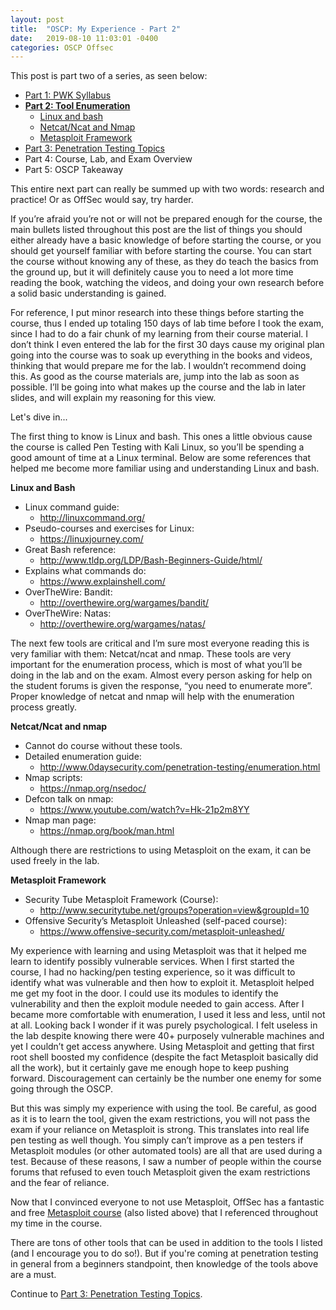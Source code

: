 ```yaml
---
layout: post
title:  "OSCP: My Experience - Part 2"
date:   2019-08-10 11:03:01 -0400
categories: OSCP Offsec
---
```


This post is part two of a series, as seen below:

* [Part 1: PWK Syllabus](https://thegetch.github.io/oscp/offsec/2019/08/09/OSCPJourney/)
* **[Part 2: Tool Enumeration](https://thegetch.github.io/oscp/offsec/2019/08/10/OSCPJourneyPart2/)**
  * [Linux and bash](https://thegetch.github.io/oscp/offsec/2019/08/10/OSCPJourneyPart2#linux_bash)
  * [Netcat/Ncat and Nmap](https://thegetch.github.io/oscp/offsec/2019/08/10/OSCPJourneyPart2#nc_nmap)
  * [Metasploit Framework](https://thegetch.github.io/oscp/offsec/2019/08/10/OSCPJourneyPart2#metasploit)
* [Part 3: Penetration Testing Topics](https://thegetch.github.io/oscp/offsec/2019/08/12/OSCPJourneyPart3/)
* Part 4: Course, Lab, and Exam Overview
* Part 5: OSCP Takeaway

This entire next part can really be summed up with two words: research and practice! Or as OffSec would say, try harder.

If you’re afraid you’re not or will not be prepared enough for the course, the main bullets listed throughout this post are the list of things you should either already have a basic knowledge of before starting the course, or you should get yourself familiar with before starting the course. You can start the course without knowing any of these, as they do teach the basics from the ground up, but it will definitely cause you to need a lot more time reading the book, watching the videos, and doing your own research before a solid basic understanding is gained.

For reference, I put minor research into these things before starting the course, thus I ended up totaling 150 days of lab time before I took the exam, since I had to do a fair chunk of my learning from their course material. I don’t think I even entered the lab for the first 30 days cause my original plan going into the course was to soak up everything in the books and videos, thinking that would prepare me for the lab. I wouldn’t recommend doing this. As good as the course materials are, jump into the lab as soon as possible. I’ll be going into what makes up the course and the lab in later slides, and will explain my reasoning for this view.

Let's dive in...

The first thing to know is Linux and bash. This ones a little obvious cause the course is called Pen Testing with Kali Linux, so you’ll be spending a good amount of time at a Linux terminal. Below are some references that helped me become more familiar using and understanding Linux and bash.

<a name="linux_bash"></a>
**Linux and Bash**
* Linux command guide:
  * <http://linuxcommand.org/>
* Pseudo-courses and exercises for Linux:
  * <https://linuxjourney.com/>
* Great Bash reference:
  * <http://www.tldp.org/LDP/Bash-Beginners-Guide/html/>
* Explains what commands do:
  * <https://www.explainshell.com/>
* OverTheWire: Bandit:
  * <http://overthewire.org/wargames/bandit/>
* OverTheWire: Natas:
  * <http://overthewire.org/wargames/natas/>

The next few tools are critical and I’m sure most everyone reading this is very familiar with them: Netcat/ncat and nmap. These tools are very important for the enumeration process, which is most of what you’ll be doing in the lab and on the exam. Almost every person asking for help on the student forums is given the response, “you need to enumerate more”. Proper knowledge of netcat and nmap will help with the enumeration process greatly.

<a name="nc_nmap"></a>
**Netcat/Ncat and nmap**
* Cannot do course without these tools.
* Detailed enumeration guide:
  * <http://www.0daysecurity.com/penetration-testing/enumeration.html>
* Nmap scripts:
  * <https://nmap.org/nsedoc/>
* Defcon talk on nmap:
  * <https://www.youtube.com/watch?v=Hk-21p2m8YY>
* Nmap man page:
  * <https://nmap.org/book/man.html>

Although there are restrictions to using Metasploit on the exam, it can be used freely in the lab.

<a name="metasploit"></a>
**Metasploit Framework**
* Security Tube Metasploit Framework (Course):
  * <http://www.securitytube.net/groups?operation=view&groupId=10>
* Offensive Security’s Metasploit Unleashed (self-paced course):
  * <https://www.offensive-security.com/metasploit-unleashed/>

My experience with learning and using Metasploit was that it helped me learn to identify possibly vulnerable services. When I first started the course, I had no hacking/pen testing experience, so it was difficult to identify what was vulnerable and then how to exploit it. Metasploit helped me get my foot in the door. I could use its modules to identify the vulnerability and then the exploit module needed to gain access. After I became more comfortable with enumeration, I used it less and less, until not at all. Looking back I wonder if it was purely psychological. I felt useless in the lab despite knowing there were 40+ purposely vulnerable machines and yet I couldn’t get access anywhere. Using Metasploit and getting that first root shell boosted my confidence (despite the fact Metasploit basically did all the work), but it certainly gave me enough hope to keep pushing forward. Discouragement can certainly be the number one enemy for some going through the OSCP.

But this was simply my experience with using the tool. Be careful, as good as it is to learn the tool, given the exam restrictions, you will not pass the exam if your reliance on Metasploit is strong. This translates into real life pen testing as well though. You simply can’t improve as a pen testers if Metasploit modules (or other automated tools) are all that are used during a test. Because of these reasons, I saw a number of people within the course forums that refused to even touch Metasploit given the exam restrictions and the fear of reliance.

Now that I convinced everyone to not use Metasploit, OffSec has a fantastic and free [Metasploit course](https://www.offensive-security.com/metasploit-unleashed/>) (also listed above) that I referenced throughout my time in the course.

There are tons of other tools that can be used in addition to the tools I listed (and I encourage you to do so!). But if you're coming at penetration testing in general from a beginners standpoint, then knowledge of the tools above are a must.

Continue to [Part 3: Penetration Testing Topics](https://thegetch.github.io/oscp/offsec/2019/08/12/OSCPJourneyPart3/).
